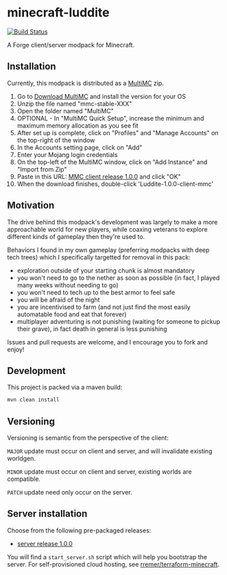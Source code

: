 # minecraft-luddite

[![Build Status](https://travis-ci.org/rremer/minecraft-luddite.svg?branch=master)](https://travis-ci.org/rremer/minecraft-luddite)

A Forge client/server modpack for Minecraft.

## Installation

Currently, this modpack is distributed as a [MultiMC] zip.

1. Go to [Download MultiMC] and install the version for your OS
2. Unzip the file named "mmc-stable-XXX"
3. Open the folder named "MultiMC" 
4. OPTIONAL - In "MultiMC Quick Setup", increase the minimum and maximum memory allocation as you see fit 
5. After set up is complete, click on "Profiles" and "Manage Accounts" on the top-right of the window
6. In the Accounts setting page, click on "Add"
7. Enter your Mojang login credentials
8. On the top-left of the MultiMC window, click on "Add Instance" and "Import from Zip"
9. Paste in this URL: [MMC client release 1.0.0] and click "OK"
10. When the download finishes, double-click 'Luddite-1.0.0-client-mmc'

## Motivation

The drive behind this modpack's development was largely to make a more approachable world for new players, while coaxing veterans to explore different kinds of gameplay then they're used to.

Behaviors I found in my own gameplay (preferring modpacks with deep tech trees) which I specifically targetted for removal in this pack:
* exploration outside of your starting chunk is almost mandatory
* you won't need to go to the nether as soon as possible (in fact, I played many weeks without needing to go)
* you won't need to tech up to the best armor to feel safe
* you will be afraid of the night
* you are incentivised to farm (and not just find the most easily automatable food and eat that forever)
* multiplayer adventuring is not punishing (waiting for someone to pickup their grave), in fact death in general is less punishing

Issues and pull requests are welcome, and I encourage you to fork and enjoy!

## Development

This project is packed via a maven build:

```sh
mvn clean install
```

## Versioning

Versioning is semantic from the perspective of the client:

```MAJOR``` update must occur on client and server, and will invalidate existing worldgen.

```MINOR``` update must occur on client and server, existing worlds are compatible.

```PATCH``` update need only occur on the server.

## Server installation

Choose from the following pre-packaged releases:
 * [server release 1.0.0]

 You will find a ```start_server.sh``` script which will help you bootstrap the server. For self-provisioned cloud hosting, see [rremer/terraform-minecraft].


[MultiMC]:https://multimc.org/
[Download MultiMC]:https://multimc.org/#Download
[MMC client release 1.0.0]:https://storage.googleapis.com/minecraft-luddite/1.0.0/Luddite-1.0.0-client-mmc.zip
[server release 1.0.0]:https://storage.googleapis.com/minecraft-luddite/1.0.0/Luddite-1.0.0-server.zip
[rremer/terraform-minecraft]:https://github.com/rremer/terraform-minecraft
